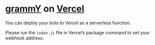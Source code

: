 # [grammY](https://grammy.dev) on [Vercel](https://vercel.dev)

You can deploy your bots to Vercel as a serverless function.

Please run the `index.js` file in Vercel’s package command to set your webhook
address.
